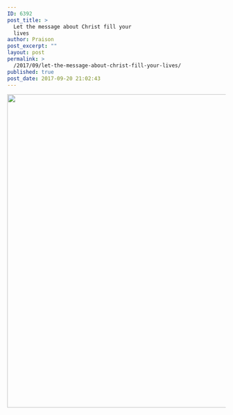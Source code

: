 ```yaml
---
ID: 6392
post_title: >
  Let the message about Christ fill your
  lives
author: Praison
post_excerpt: ""
layout: post
permalink: >
  /2017/09/let-the-message-about-christ-fill-your-lives/
published: true
post_date: 2017-09-20 21:02:43
---
```

<img src="http://ift.tt/2xggDQN" class="aligncenter size-large" width="720"><br>